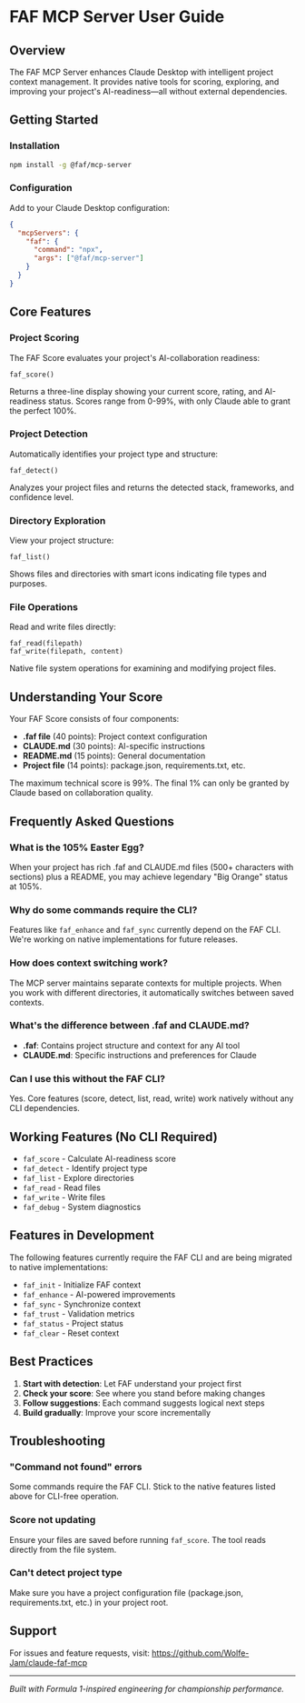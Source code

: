 # FAF MCP Server User Guide

## Overview

The FAF MCP Server enhances Claude Desktop with intelligent project context management. It provides native tools for scoring, exploring, and improving your project's AI-readiness—all without external dependencies.

## Getting Started

### Installation

```bash
npm install -g @faf/mcp-server
```

### Configuration

Add to your Claude Desktop configuration:

```json
{
  "mcpServers": {
    "faf": {
      "command": "npx",
      "args": ["@faf/mcp-server"]
    }
  }
}
```

## Core Features

### Project Scoring

The FAF Score evaluates your project's AI-collaboration readiness:

```
faf_score()
```

Returns a three-line display showing your current score, rating, and AI-readiness status. Scores range from 0-99%, with only Claude able to grant the perfect 100%.

### Project Detection

Automatically identifies your project type and structure:

```
faf_detect()
```

Analyzes your project files and returns the detected stack, frameworks, and confidence level.

### Directory Exploration

View your project structure:

```
faf_list()
```

Shows files and directories with smart icons indicating file types and purposes.

### File Operations

Read and write files directly:

```
faf_read(filepath)
faf_write(filepath, content)
```

Native file system operations for examining and modifying project files.

## Understanding Your Score

Your FAF Score consists of four components:

- **.faf file** (40 points): Project context configuration
- **CLAUDE.md** (30 points): AI-specific instructions
- **README.md** (15 points): General documentation
- **Project file** (14 points): package.json, requirements.txt, etc.

The maximum technical score is 99%. The final 1% can only be granted by Claude based on collaboration quality.

## Frequently Asked Questions

### What is the 105% Easter Egg?

When your project has rich .faf and CLAUDE.md files (500+ characters with sections) plus a README, you may achieve legendary "Big Orange" status at 105%.

### Why do some commands require the CLI?

Features like `faf_enhance` and `faf_sync` currently depend on the FAF CLI. We're working on native implementations for future releases.

### How does context switching work?

The MCP server maintains separate contexts for multiple projects. When you work with different directories, it automatically switches between saved contexts.

### What's the difference between .faf and CLAUDE.md?

- **.faf**: Contains project structure and context for any AI tool
- **CLAUDE.md**: Specific instructions and preferences for Claude

### Can I use this without the FAF CLI?

Yes. Core features (score, detect, list, read, write) work natively without any CLI dependencies.

## Working Features (No CLI Required)

- `faf_score` - Calculate AI-readiness score
- `faf_detect` - Identify project type
- `faf_list` - Explore directories
- `faf_read` - Read files
- `faf_write` - Write files
- `faf_debug` - System diagnostics

## Features in Development

The following features currently require the FAF CLI and are being migrated to native implementations:

- `faf_init` - Initialize FAF context
- `faf_enhance` - AI-powered improvements
- `faf_sync` - Synchronize context
- `faf_trust` - Validation metrics
- `faf_status` - Project status
- `faf_clear` - Reset context

## Best Practices

1. **Start with detection**: Let FAF understand your project first
2. **Check your score**: See where you stand before making changes
3. **Follow suggestions**: Each command suggests logical next steps
4. **Build gradually**: Improve your score incrementally

## Troubleshooting

### "Command not found" errors

Some commands require the FAF CLI. Stick to the native features listed above for CLI-free operation.

### Score not updating

Ensure your files are saved before running `faf_score`. The tool reads directly from the file system.

### Can't detect project type

Make sure you have a project configuration file (package.json, requirements.txt, etc.) in your project root.

## Support

For issues and feature requests, visit: https://github.com/Wolfe-Jam/claude-faf-mcp

---

*Built with Formula 1-inspired engineering for championship performance.*